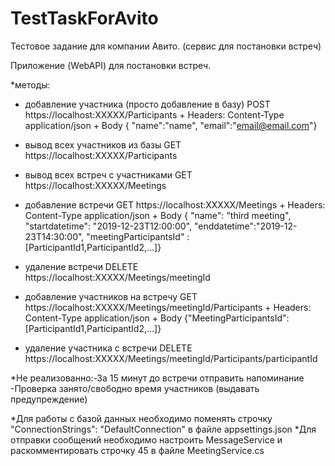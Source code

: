 # TestTaskForAvito
Тестовое задание для компании Авито. (сервис для постановки встреч)

Приложение (WebAPI) для постановки встреч.

*методы:
- добавление участника (просто добавление в базу) POST https://localhost:XXXXX/Participants + Headers: Content-Type application/json + 
                                    Body { "name":"name", 
                                           "email":"email@email.com"}
- вывод всех участников из базы GET https://localhost:XXXXX/Participants

- вывод всех встреч с участниками GET https://localhost:XXXXX/Meetings
- добавление встречи GET https://localhost:XXXXX/Meetings + Headers: Content-Type application/json + 
                                    Body { "name": "third meeting",
	                                         "startdatetime": "2019-12-23T12:00:00",
                                           "enddatetime":"2019-12-23T14:30:00",
                                           "meetingParticipantsId" : [ParticipantId1,ParticipantId2,...]}
- удаление встречи DELETE https://localhost:XXXXX/Meetings/meetingId
- добавление участников на встречу GET https://localhost:XXXXX/Meetings/meetingId/Participants + Headers: Content-Type application/json + 
                                    Body {"MeetingParticipantsId":[ParticipantId1,ParticipantId2,...]}
- удаление участника с встречи DELETE https://localhost:XXXXX/Meetings/meetingId/Participants/participantId

*Не реализованно:-За 15 минут до встречи отправить напоминание
                 -Проверка занято/свободно время участников (выдавать предупреждение)

*Для работы с базой данных необходимо поменять строчку "ConnectionStrings": "DefaultConnection" в файле appsettings.json
*Для отправки сообщений необходимо настроить MessageService и раскомментировать строчку 45 в файле MeetingService.cs
